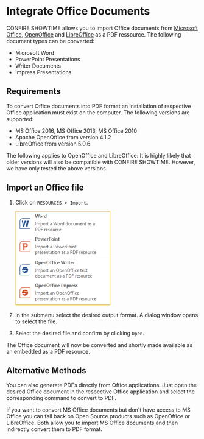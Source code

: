 # Integrate Office Documents

CONFIRE SHOWTIME allows you to import Office documents from [Microsoft Office], [OpenOffice] and [LibreOffice] as a PDF ressource. The following document types can be converted:

* Microsoft Word
* PowerPoint Presentations
* Writer Documents
* Impress Presentations

## Requirements

To convert Office documents into PDF format an installation of respective Office application must exist on the computer. The following versions are supported:

* MS Office 2016, MS Office 2013, MS Office 2010
* Apache OpenOffice from version 4.1.2
* LibreOffice from version 5.0.6

The following applies to OpenOffice and LibreOffice: It is highly likely that older versions will also be compatible with CONFIRE SHOWTIME. However, we have only tested the above versions.

## Import an Office file

1. Click on `RESOURCES > Import`. 
   
   ![The "Import" menu](../../../images/import-office.png)

2. In the submenu select the desired output format. A dialog window opens to select the file.
   
3. Select the desired file and confirm by clicking `Open`.

The Office document will now be converted and shortly made available as an embedded as a PDF resource.

## Alternative Methods

You can also generate PDFs directly from Office applications. Just open the desired Office document in the respective Office application and select the corresponding command to convert to PDF.

If you want to convert MS Office documents but don't have access to MS Office you can fall back on Open Source products such as OpenOffice or LibreOffice. Both allow you to import MS Office documents and then indirectly convert them to PDF format.

[Microsoft Office]: https://products.office.com/en-US/?omkt=en-US
[OpenOffice]: https://www.openoffice.org
[LibreOffice]: https://libreoffice.org
